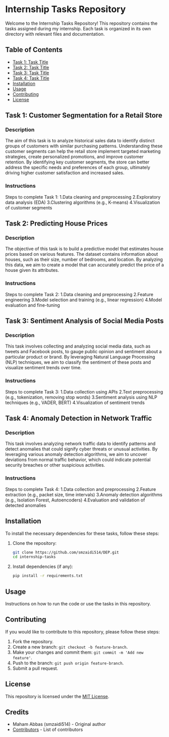 # Internship Tasks Repository

Welcome to the Internship Tasks Repository! This repository contains the tasks assigned during my internship. Each task is organized in its own directory with relevant files and documentation.

## Table of Contents

- [Task 1: Task Title](#task-1-task-title)
- [Task 2: Task Title](#task-2-task-title)
- [Task 3: Task Title](#task-3-task-title)
- [Task 4: Task Title](#task-4-task-title)
- [Installation](#installation)
- [Usage](#usage)
- [Contributing](#contributing)
- [License](#license)

## Task 1: Customer Segmentation for a Retail Store

### Description
The aim of this task is to analyze historical sales data to identify distinct groups of customers with similar purchasing patterns. Understanding these customer segments can help the retail store implement targeted marketing strategies, create personalized promotions, and improve customer retention. By identifying key customer segments, the store can better address the specific needs and preferences of each group, ultimately driving higher customer satisfaction and increased sales.

### Instructions
Steps to complete Task 1:
1.Data cleaning and preprocessing
2.Exploratory data analysis (EDA)
3.Clustering algorithms (e.g., K-means)
4.Visualization of customer segments

## Task 2: Predicting House Prices

### Description
The objective of this task is to build a predictive model that estimates house prices based on various features. The dataset contains information about houses, such as their size, number of bedrooms, and location. By analyzing this data, we aim to create a model that can accurately predict the price of a house given its attributes.

### Instructions
Steps to complete Task 2:
1.Data cleaning and preprocessing
2.Feature engineering
3.Model selection and training (e.g., linear regression)
4.Model evaluation and fine-tuning

## Task 3: Sentiment Analysis of Social Media Posts

### Description
This task involves collecting and analyzing social media data, such as tweets and Facebook posts, to gauge public opinion and sentiment about a particular product or brand. By leveraging Natural Language Processing (NLP) techniques, we aim to classify the sentiment of these posts and visualize sentiment trends over time.

### Instructions
Steps to complete Task 3:
1.Data collection using APIs
2.Text preprocessing (e.g., tokenization, removing stop words)
3.Sentiment analysis using NLP techniques (e.g., VADER, BERT)
4.Visualization of sentiment trends

## Task 4: Anomaly Detection in Network Traffic

### Description
This task involves analyzing network traffic data to identify patterns and detect anomalies that could signify cyber threats or unusual activities. By leveraging various anomaly detection algorithms, we aim to uncover deviations from normal traffic behavior, which could indicate potential security breaches or other suspicious activities.

### Instructions
Steps to complete Task 4:
1.Data collection and preprocessing
2.Feature extraction (e.g., packet size, time intervals)
3.Anomaly detection algorithms (e.g., Isolation Forest,
Autoencoders)
4.Evaluation and validation of detected anomalies

## Installation

To install the necessary dependencies for these tasks, follow these steps:

1. Clone the repository:
    ```sh
    git clone https://github.com/smzaidi514/DEP.git
    cd internship-tasks
    ```

2. Install dependencies (if any):
    ```sh
    pip install -r requirements.txt
    ```

## Usage

Instructions on how to run the code or use the tasks in this repository.

## Contributing

If you would like to contribute to this repository, please follow these steps:

1. Fork the repository.
2. Create a new branch: `git checkout -b feature-branch`.
3. Make your changes and commit them: `git commit -m 'Add new feature'`.
4. Push to the branch: `git push origin feature-branch`.
5. Submit a pull request.

## License

This repository is licensed under the [MIT License](LICENSE).

## Credits

- Maham Abbas (smzaidi514) - Original author
- [Contributors](https://github.com/smzaidi514/DEP/graphs/contributors) - List of contributors


